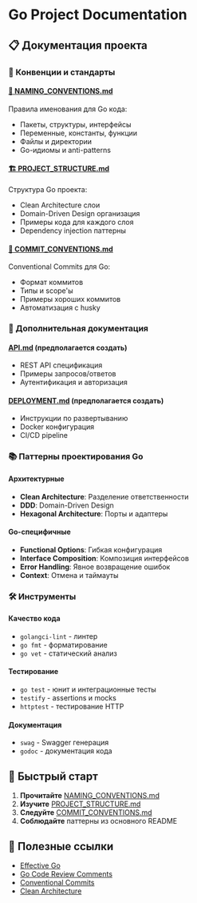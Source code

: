 # Go Project Documentation

## 📋 Документация проекта

### 🎯 Конвенции и стандарты

#### [📝 NAMING_CONVENTIONS.md](./NAMING_CONVENTIONS.md)

Правила именования для Go кода:

- Пакеты, структуры, интерфейсы
- Переменные, константы, функции
- Файлы и директории
- Go-идиомы и anti-patterns

#### [🏗️ PROJECT_STRUCTURE.md](./PROJECT_STRUCTURE.md)

Структура Go проекта:

- Clean Architecture слои
- Domain-Driven Design организация
- Примеры кода для каждого слоя
- Dependency injection паттерны

#### [🚀 COMMIT_CONVENTIONS.md](./COMMIT_CONVENTIONS.md)

Conventional Commits для Go:

- Формат коммитов
- Типы и scope'ы
- Примеры хороших коммитов
- Автоматизация с husky

### 🔧 Дополнительная документация

#### [API.md](./API.md) (предполагается создать)

- REST API спецификация
- Примеры запросов/ответов
- Аутентификация и авторизация

#### [DEPLOYMENT.md](./DEPLOYMENT.md) (предполагается создать)

- Инструкции по развертыванию
- Docker конфигурация
- CI/CD pipeline

### 📚 Паттерны проектирования Go

#### Архитектурные

- **Clean Architecture**: Разделение ответственности
- **DDD**: Domain-Driven Design
- **Hexagonal Architecture**: Порты и адаптеры

#### Go-специфичные

- **Functional Options**: Гибкая конфигурация
- **Interface Composition**: Композиция интерфейсов
- **Error Handling**: Явное возвращение ошибок
- **Context**: Отмена и таймауты

### 🛠️ Инструменты

#### Качество кода

- `golangci-lint` - линтер
- `go fmt` - форматирование
- `go vet` - статический анализ

#### Тестирование

- `go test` - юнит и интеграционные тесты
- `testify` - assertions и mocks
- `httptest` - тестирование HTTP

#### Документация

- `swag` - Swagger генерация
- `godoc` - документация кода

## 🚀 Быстрый старт

1. **Прочитайте** [NAMING_CONVENTIONS.md](./NAMING_CONVENTIONS.md)
2. **Изучите** [PROJECT_STRUCTURE.md](./PROJECT_STRUCTURE.md)
3. **Следуйте** [COMMIT_CONVENTIONS.md](./COMMIT_CONVENTIONS.md)
4. **Соблюдайте** паттерны из основного README

## 📖 Полезные ссылки

- [Effective Go](https://golang.org/doc/effective_go.html)
- [Go Code Review Comments](https://github.com/golang/go/wiki/CodeReviewComments)
- [Conventional Commits](https://conventionalcommits.org/)
- [Clean Architecture](https://blog.cleancoder.com/uncle-bob/2012/08/13/the-clean-architecture.html)
